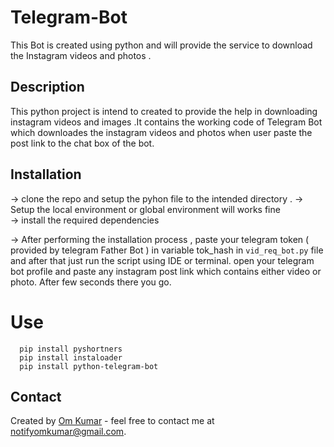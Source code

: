 # Telegram-Bot
This Bot is created using python and will provide the service to download the Instagram videos and photos . 

## Description
 This python project is intend to created to provide the help in downloading instagram videos and images .It contains the working code of Telegram Bot which downloades the instagram videos and photos when user paste the post link to the chat box of the bot.

## Installation
   -> clone the repo and setup the pyhon file to the intended directory .
   -> Setup the local environment or global environment will works fine    
   -> install the required dependencies 
   
   ->  After performing the installation process , paste your telegram token ( provided by telegram Father Bot ) in variable 
       tok_hash in   `vid_req_bot.py` file and after that just run the  script using IDE or terminal.
       open your telegram bot profile and paste any instagram post link which contains either video or photo.
       After few seconds there you go.
      
# Use
      pip install pyshortners
      pip install instaloader
      pip install python-telegram-bot

## Contact
Created by [Om Kumar](https://github.com/om-kumar07) - feel free to contact me at notifyomkumar@gmail.com.
